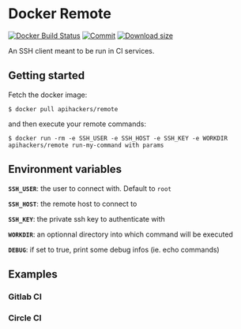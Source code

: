 # Docker Remote

[![Docker Build Status](https://img.shields.io/docker/build/apihackers/remote.svg)](https://hub.docker.com/r/apihackers/remote/builds/) [![Commit](https://images.microbadger.com/badges/commit/apihackers/remote.svg)](https://microbadger.com/images/apihackers/remote) [![Download size](https://images.microbadger.com/badges/image/apihackers/remote.svg)](https://microbadger.com/images/apihackers/remote)

An SSH client meant to be run in CI services.

## Getting started

Fetch the docker image:

```shell
$ docker pull apihackers/remote
```

and then execute your remote commands:

```shell
$ docker run -rm -e SSH_USER -e SSH_HOST -e SSH_KEY -e WORKDIR apihackers/remote run-my-command with params
```

## Environment variables

**`SSH_USER`**: the user to connect with. Default to `root`

**`SSH_HOST`**: the remote host to connect to

**`SSH_KEY`**: the private ssh key to authenticate with

**`WORKDIR`**: an optionnal directory into which command will be executed 

**`DEBUG`**: if set to true, print some debug infos (ie. echo commands)

## Examples

### Gitlab CI

### Circle CI

